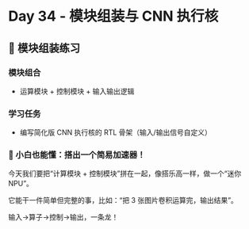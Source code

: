 # Day 34 - 模块组装与 CNN 执行核
## 🧩 模块组装练习

### 模块组合
- 运算模块 + 控制模块 + 输入输出逻辑

### 学习任务
- 编写简化版 CNN 执行核的 RTL 骨架（输入/输出信号自定义）
### 👶 小白也能懂：搭出一个简易加速器！
今天我们要把“计算模块 + 控制模块”拼在一起，像搭乐高一样，做一个“迷你 NPU”。

它能干一件简单但完整的事，比如：“把 3 张图片卷积运算完，输出结果”。

输入→算子→控制→输出，一条龙！